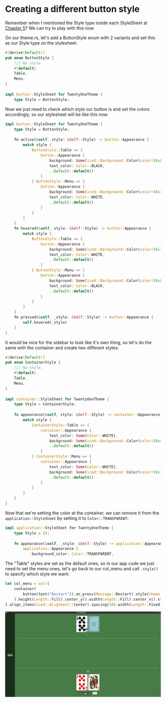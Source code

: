 # Creating a different button style

Remember when I mentioned the Style type inside each StyleSheet at [Chapter 5](./custom_theme.md)? We can try to play with this now.

On our theme.rs, let's add a ButtonStyle enum with 2 variants and set this as our Style type on the stylesheet:

```rust
#[derive(Default)]
pub enum ButtonStyle {
    /// No style.
    #[default]
    Table,
    Menu,
}

impl button::StyleSheet for TwentyOneTheme {
    type Style = ButtonStyle;
```

Now we just need to check which style our button is and set the colors accordingly, so our stylesheet will be like this now:

```rust
impl button::StyleSheet for TwentyOneTheme {
    type Style = ButtonStyle;

    fn active(&self, style: &Self::Style) -> button::Appearance {
        match style {
            ButtonStyle::Table => {
                button::Appearance {
                    background: Some(iced::Background::Color(color!(0xFFFFFF))),
                    text_color: Color::BLACK,
                    ..Default::default()
                }
            } ButtonStyle::Menu => {
                button::Appearance {
                    background: Some(iced::Background::Color(color!(0x477c47))),
                    text_color: Color::WHITE,
                    ..Default::default()
                }
            }
        }
    }
    fn hovered(&self, style: &Self::Style) -> button::Appearance {
        match style {
            ButtonStyle::Table => {
                button::Appearance {
                    background: Some(iced::Background::Color(color!(0x324731))),
                    text_color: Color::WHITE,
                    ..Default::default()
                }
            } ButtonStyle::Menu => {
                button::Appearance {
                    background: Some(iced::Background::Color(color!(0xFFFFFF))),
                    text_color: Color::BLACK,
                    ..Default::default()
                }
            }
        }
    }
    fn pressed(&self, _style: &Self::Style) -> button::Appearance {
        self.hovered(_style)
    }
}
```

It would be nice for the sidebar to look like it's own thing, so let's do the same with the container and create two different styles:

```rust
#[derive(Default)]
pub enum ContainerStyle {
    /// No style.
    #[default]
    Table,
    Menu,
}

impl container::StyleSheet for TwentyOneTheme {
    type Style = ContainerStyle;

    fn appearance(&self, style: &Self::Style) -> container::Appearance {
        match style {
            ContainerStyle::Table => {
                container::Appearance {
                    text_color: Some(Color::WHITE),
                    background: Some(iced::Background::Color(color!(0x477c47))),
                    ..Default::default()
                }
            } ContainerStyle::Menu => {
                container::Appearance {
                    text_color: Some(Color::WHITE),
                    background: Some(iced::Background::Color(color!(0x192f19))),
                    ..Default::default()
                }
            }
        }
    }
}
```

Now that we're setting the color at the container, we can remove it from the `application::StyleSheet` by setting it to `Color::TRANSPARENT`:

```rust
impl application::StyleSheet for TwentyOneTheme {
    type Style = ();

    fn appearance(&self, _style: &Self::Style) -> application::Appearance {
        application::Appearance {
            background_color: Color::TRANSPARENT,
```

The "Table" styles are set as the default ones, so in our app code we just need to set the menu ones, let's go back to our col_menu and call `.style()` to specify which style we want:

```rust
let col_menu = col![
    container(
        button(text("Restart")).on_press(Message::Restart).style(theme::ButtonStyle::Menu),
    ).height(Length::Fill).center_y().width(Length::Fill).center_x().style(theme::ContainerStyle::Menu)
].align_items(iced::Alignment::Center).spacing(10).width(Length::Fixed(120.));
```

![screenshot of the current gui](./img/19new_button_style.jpg)
